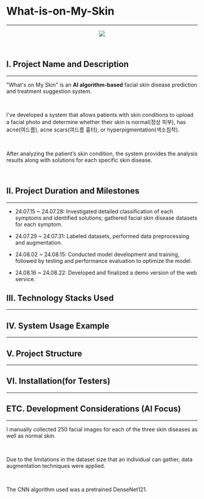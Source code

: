 # What-is-on-My-Skin
---

<p align = "center">
    <img src = "https://github.com/user-attachments/assets/e4390186-4f22-48b4-9757-ce1a33562477">
</p>

<br>

## I. Project Name and Description
---

"What's on My Skin" is an **AI algorithm-based** facial skin disease prediction and treatment suggestion system. 

<br>

I've developed a system that allows patients with skin conditions to upload a facial photo and determine whether their skin is normal(정상 피부), has acne(여드름), acne scars(여드름 흉터), or hyperpigmentation(색소침착).

<br>

After analyzing the patient’s skin condition, the system provides the analysis results along with solutions for each specific skin disease.

<br>

## II. Project Duration and Milestones
---

- 24.07.15 ~ 24.07.28: Investigated detailed classification of each symptoms and identified solutions; gathered facial skin disease datasets for each symptom.

- 24.07.29 ~ 24.07.31: Labeled datasets, performed data preprocessing and augmentation.

- 24.08.02 ~ 24.08.15: Conducted model development and training, followed by testing and performance evaluation to optimize the model.

- 24.08.16 ~ 24.08.22: Developed and finalized a demo version of the web service.

## III. Technology Stacks Used
---



## IV. System Usage Example
---

## V. Project Structure
---

## VI. Installation(for Testers)
---

## ETC. Development Considerations (AI Focus)
--- 


 I manually collected 250 facial images for each of the three skin diseases as well as normal skin. 
 
 <br>

 Due to the limitations in the dataset size that an individual can gather, data augmentation techniques were applied. 
 
 <br>

 The CNN algorithm used was a pretrained DenseNet121.

 <br>

